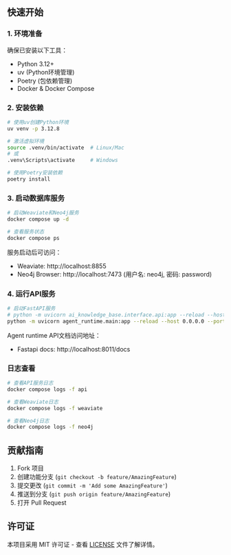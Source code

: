 ## 快速开始

### 1. 环境准备

确保已安装以下工具：
- Python 3.12+
- uv (Python环境管理)
- Poetry (包依赖管理)
- Docker & Docker Compose

### 2. 安装依赖

```bash
# 使用uv创建Python环境
uv venv -p 3.12.8

# 激活虚拟环境
source .venv/bin/activate  # Linux/Mac
# 或
.venv\Scripts\activate     # Windows

# 使用Poetry安装依赖
poetry install
```

### 3. 启动数据库服务

```bash
# 启动Weaviate和Neo4j服务
docker compose up -d

# 查看服务状态
docker compose ps
```

服务启动后可访问：
- Weaviate: http://localhost:8855
- Neo4j Browser: http://localhost:7473 (用户名: neo4j, 密码: password)

### 4. 运行API服务

```bash
# 启动FastAPI服务
# python -m uvicorn ai_knowledge_base.interface.api:app --reload --host 0.0.0.0 --port 8000
python -m uvicorn agent_runtime.main:app --reload --host 0.0.0.0 --port 8011
```

Agent runtime API文档访问地址：
- Fastapi docs: http://localhost:8011/docs


### 日志查看

```bash
# 查看API服务日志
docker compose logs -f api

# 查看Weaviate日志
docker compose logs -f weaviate

# 查看Neo4j日志
docker compose logs -f neo4j
```

## 贡献指南

1. Fork 项目
2. 创建功能分支 (`git checkout -b feature/AmazingFeature`)
3. 提交更改 (`git commit -m 'Add some AmazingFeature'`)
4. 推送到分支 (`git push origin feature/AmazingFeature`)
5. 打开 Pull Request

## 许可证

本项目采用 MIT 许可证 - 查看 [LICENSE](LICENSE) 文件了解详情。
